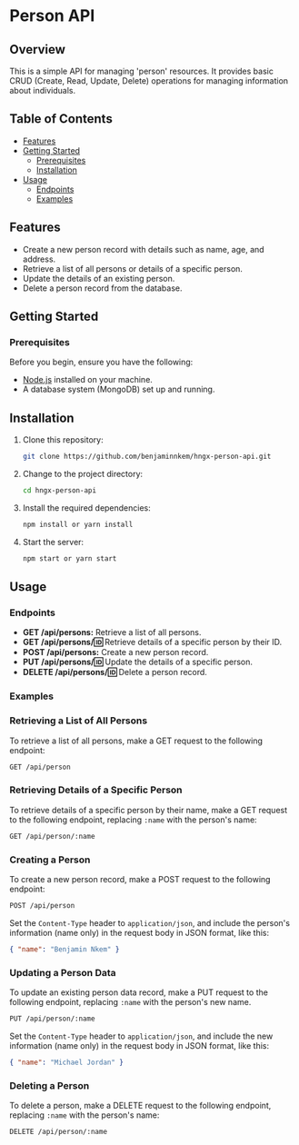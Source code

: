 # Person API

## Overview

This is a simple API for managing 'person' resources. It provides basic CRUD (Create, Read, Update, Delete) operations for managing information about individuals.

## Table of Contents

- [Features](#features)
- [Getting Started](#getting-started)
  - [Prerequisites](#prerequisites)
  - [Installation](#installation)
- [Usage](#usage)
  - [Endpoints](#endpoints)
  - [Examples](#examples)

## Features

- Create a new person record with details such as name, age, and address.
- Retrieve a list of all persons or details of a specific person.
- Update the details of an existing person.
- Delete a person record from the database.

## Getting Started

### Prerequisites

Before you begin, ensure you have the following:

- [Node.js](https://nodejs.org/) installed on your machine.
- A database system (MongoDB) set up and running.

## Installation

1. Clone this repository:

    ```bash
    git clone https://github.com/benjaminnkem/hngx-person-api.git
    ```

2. Change to the project directory:

    ```bash
    cd hngx-person-api
    ```

3. Install the required dependencies:

    ```bash
    npm install or yarn install
    ```

4. Start the server:

    ```bash
    npm start or yarn start
    ```

## Usage

### Endpoints

- **GET /api/persons:** Retrieve a list of all persons.
- **GET /api/persons/:id:** Retrieve details of a specific person by their ID.
- **POST /api/persons:** Create a new person record.
- **PUT /api/persons/:id:** Update the details of a specific person.
- **DELETE /api/persons/:id:** Delete a person record.


### Examples

### Retrieving a List of All Persons

To retrieve a list of all persons, make a GET request to the following endpoint:
```bash
GET /api/person
```

### Retrieving Details of a Specific Person

To retrieve details of a specific person by their name, make a GET request to the following endpoint, replacing `:name` with the person's name:

```bash
GET /api/person/:name
```

### Creating a Person

To create a new person record, make a POST request to the following endpoint:
```bash
POST /api/person
```

Set the `Content-Type` header to `application/json`, and include the person's information (name only) in the request body in JSON format, like this:

```json
{ "name": "Benjamin Nkem" }
```

### Updating a Person Data

To update an existing person data record, make a PUT request to the following endpoint, replacing `:name` with the person's new name.
```bash
PUT /api/person/:name
```

Set the `Content-Type` header to `application/json`, and include the new information (name only) in the request body in JSON format, like this:

```json
{ "name": "Michael Jordan" }
```

### Deleting a Person

To delete a person, make a DELETE request to the following endpoint, replacing `:name` with the person's name:
```bash
DELETE /api/person/:name
```
